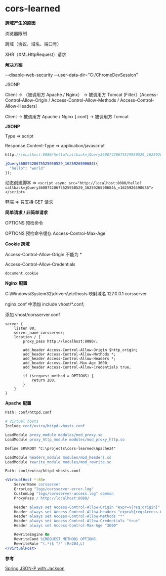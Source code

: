 # cors-learned

**跨域产生的原因**

浏览器限制

跨域（协议、域名、端口号）

XHR（XMLHttpRequest）请求

**解决方案**

--disable-web-security --user-data-dir="C:/ChromeDevSession"

JSONP

Client -> （被调用方 Apache / Nginx） -> 被调用方 Tomcat [Filter]（Access-Control-Allow-Origin / Access-Control-Allow-Methods / Access-Control-Allow-Headers）

Client -> 被调用方 Apache / Nginx [.conf] -> 被调用方 Tomcat

**JSONP**

Type => script

Response Content-Type => application/javascript

```javascript
http://localhost:8080/hello?callback=jQuery36007420675525950529_1625926590684&_=1625926590685

jQuery36007420675525950529_1625926590684({
  "hello": "world"
});
```

动态创建脚本 => `<script async src="http://localhost:8080/hello?callback=jQuery36007420675525950529_1625926590684&_=1625926590685"></script>`

弊端 => 只支持 GET 请求

**简单请求 / 非简单请求**

OPTIONS 预检命令

OPTIONS 预检命令缓存 Access-Control-Max-Age

**Cookie 跨域**

Access-Control-Allow-Origin 不能为 *

Access-Control-Allow-Credentials

`document.cookie`

**Nginx 配置**

C:\Windows\System32\drivers\etc\hosts 映射域名 127.0.0.1 corsserver

nginx.conf 中添加 include vhost/*.conf;

添加 vhost/corsserver.conf

```nginx
server {
    listen 80;
    server_name corsserver;
    location / {
        proxy_pass http://localhost:8080/;

		add_header Access-Control-Allow-Origin $http_origin;
		add_header Access-Control-Allow-Methods *;
		add_header Access-Control-Allow-Headers *;
		add_header Access-Control-Max-Age 3600;
		add_header Access-Control-Allow-Credentials true;

		if ($request_method = OPTIONS) {
		    return 200;
		}
    }
}
```

**Apache 配置**

```apache
Path: conf/httpd.conf

# Virtual hosts
Include conf/extra/httpd-vhosts.conf

LoadModule proxy_module modules/mod_proxy.so
LoadModule proxy_http_module modules/mod_proxy_http.so

Define SRVROOT "C:\projects\cors-learned\Apache24"

LoadModule headers_module modules/mod_headers.so
LoadModule rewrite_module modules/mod_rewrite.so
```

```apache
Path: conf/extra/httpd-vhosts.conf

<VirtualHost *:80>
    ServerName corsserver
    ErrorLog "logs/corsserver-error.log"
    CustomLog "logs/corsserver-access.log" common
	ProxyPass / http://localhost:8080/

	Header always set Access-Control-Allow-Origin "expr=%{req:origin}"
	Header always set Access-Control-Allow-Headers "expr=%{req:Access-Control-Request-Headers}"
	Header always set Access-Control-Allow-Methods "*"
	Header always set Access-Control-Allow-Credentials "true"
	Header always set Access-Control-Max-Age "3600"

	RewriteEngine On
	RewriteCond %{REQUEST_METHOD} OPTIONS
	RewriteRule ^(.*)$ "/" [R=204,L]
</VirtualHost>
```

**参考**

[Spring JSON-P with Jackson](https://www.baeldung.com/spring-jackson-jsonp)

